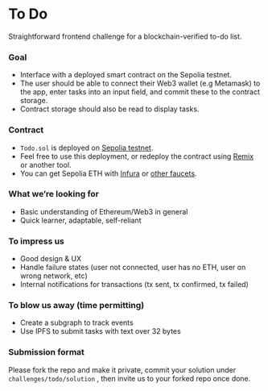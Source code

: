 # To Do

Straightforward frontend challenge for a blockchain-verified to-do list.

### Goal

- Interface with a deployed smart contract on the Sepolia testnet.
- The user should be able to connect their Web3 wallet (e.g Metamask) to the app, enter tasks into an input field, and commit these to the contract storage.
- Contract storage should also be read to display tasks.

### Contract

- `Todo.sol` is deployed on [Sepolia testnet](https://sepolia.etherscan.io/address/0x48e42b5d10fd0ee53ee90d704ec78ea2ac85b60b).
- Feel free to use this deployment, or redeploy the contract using [Remix](https://remix.ethereum.org/) or another tool.
- You can get Sepolia ETH with [Infura](https://www.infura.io/faucet/sepolia) or [other faucets](https://faucetlink.to/sepolia).

### What we’re looking for

- Basic understanding of Ethereum/Web3 in general
- Quick learner, adaptable, self-reliant

### To impress us

- Good design & UX
- Handle failure states (user not connected, user has no ETH, user on wrong network, etc)
- Internal notifications for transactions (tx sent, tx confirmed, tx failed)

### To blow us away (time permitting)

- Create a subgraph to track events
- Use IPFS to submit tasks with text over 32 bytes

### Submission format

Please fork the repo and make it private, commit your solution under `challenges/todo/solution` , then invite us to your forked repo once done.
